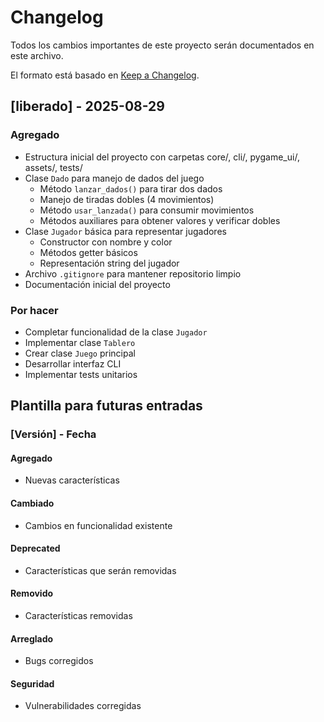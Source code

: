 # Changelog

Todos los cambios importantes de este proyecto serán documentados en este archivo.

El formato está basado en [Keep a Changelog](https://keepachangelog.com/en/1.1.0/).

## [liberado] - 2025-08-29

### Agregado
- Estructura inicial del proyecto con carpetas core/, cli/, pygame_ui/, assets/, tests/
- Clase `Dado` para manejo de dados del juego
  - Método `lanzar_dados()` para tirar dos dados
  - Manejo de tiradas dobles (4 movimientos)
  - Método `usar_lanzada()` para consumir movimientos
  - Métodos auxiliares para obtener valores y verificar dobles
- Clase `Jugador` básica para representar jugadores
  - Constructor con nombre y color
  - Métodos getter básicos
  - Representación string del jugador
- Archivo `.gitignore` para mantener repositorio limpio
- Documentación inicial del proyecto

### Por hacer
- Completar funcionalidad de la clase `Jugador`
- Implementar clase `Tablero`
- Crear clase `Juego` principal
- Desarrollar interfaz CLI
- Implementar tests unitarios

## Plantilla para futuras entradas

### [Versión] - Fecha

#### Agregado
- Nuevas características

#### Cambiado  
- Cambios en funcionalidad existente

#### Deprecated
- Características que serán removidas

#### Removido
- Características removidas

#### Arreglado
- Bugs corregidos

#### Seguridad
- Vulnerabilidades corregidas